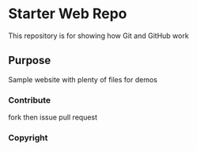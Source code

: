 # Starter Web Repo

This repository is for showing how Git and GitHub work

## Purpose

Sample website with plenty of files for demos

### Contribute
fork then issue pull request

### Copyright
